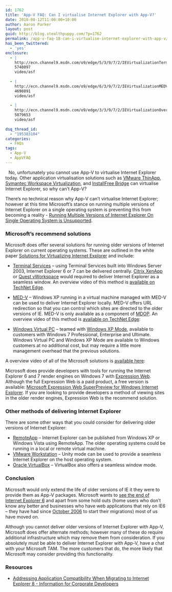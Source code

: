 ```yaml
---
id: 1762
title: 'App-V FAQ: Can I virtualise Internet Explorer with App-V?'
date: 2010-08-12T11:00:00+10:00
author: Aaron Parker
layout: post
guid: http://blog.stealthpuppy.com/?p=1762
permalink: /app-v-faq-18-can-i-virtualise-internet-explorer-with-app-v/
has_been_twittered:
  - 'yes'
enclosure:
  - |
    http://ecn.channel9.msdn.com/o9/edge/5/3/9/7/2/IEVirtualizationTerminalServices_2MB_edge.wmv
    5748097
    video/asf
    
  - |
    http://ecn.channel9.msdn.com/o9/edge/6/3/9/7/2/IEVirtualizationMEDV_2MB_edge.wmv
    4698891
    video/asf
    
  - |
    http://ecn.channel9.msdn.com/o9/edge/3/3/9/7/2/IEVirtualizationOverview_2MB_edge.wmv
    5079653
    video/asf
    
dsq_thread_id:
  - "195383104"
categories:
  - FAQs
tags:
  - App-V
  - AppVFAQ
---
```

<img style="margin: 0px 10px 5px 0px; display: inline;" src="https://stealthpuppy.com/wp-content/uploads/2010/06/AppVFAQLogo.png" alt="" align="left" />

No, unfortunately you cannot use App-V to virtualise Internet Explorer today. Other application virtualisation solutions such as [VMware ThinApp](http://blogs.vmware.com/thinapp/2010/06/internet-explorer-6on-windows-7.html), [Symantec Workspace Virtualization](http://www.symantec.com/connect/articles/running-ie6-ie7-and-ie8-side-side-using-symantec-workspace-virtualization), and [InstallFree Bridge](http://www.installfree.com/solutions/virtual-internet-explorer/) can virtualise Internet Explorer, so why can’t App-V?

There’s no technical reason why App-V can’t virtualise Internet Explorer; however at this time Microsoft’s stance on running multiple versions of Internet Explorer on a single operating system is preventing this from becoming a reality - [Running Multiple Versions of Internet Explorer On Single Operating System is Unsupported](http://support.microsoft.com/kb/2020599).

### Microsoft’s recommend solutions

Microsoft does offer several solutions for running older versions of Internet Explorer on current operating systems. These are outlined in the white paper [Solutions for Virtualizing Internet Explorer](http://www.microsoft.com/downloads/details.aspx?displaylang=en&FamilyID=495934c8-5684-451c-a16e-5ceb50706a42) and include:

  * [Terminal Services](http://www.microsoft.com/windowsserver2003/technologies/terminalservices/default.mspx) – using Terminal Services built into Windows Server 2003, Internet Explorer 6 or 7 can be delivered centrally. [Citrix XenApp](http://www.citrix.com/xenapp) or [Quest vWorkspace](http://www.vworkspace.com/solutions/vas/vas.aspx) would required to deliver Internet Explorer as a seamless window. An overview video of this method is [available on TechNet Edge](http://edge.technet.com/Media/Internet-Explorer-Virtualization-Terminal-Services/).



  * [MED-V](http://www.microsoft.com/windows/enterprise/products/mdop/med-v.aspx) – Windows XP running in a virtual machine managed with MED-V can be used to deliver Internet Explorer locally. MED-V offers URL redirection so that you can control which sites are directed to the older versions of IE. MED-V is only available as a component of [MDOP](http://www.microsoft.com/windows/enterprise/products/mdop/). An overview video of this method is [available on TechNet Edge](http://edge.technet.com/Media/Internet-Explorer-Virtualization-with-MED-V/):



  * [Windows Virtual PC](http://www.microsoft.com/windows/virtual-pc/) – teamed with [Windows XP Mode](http://www.microsoft.com/windows/virtual-pc/download.aspx), available to customers with Windows 7 Professional, Enterprise and Ultimate. Windows Virtual PC and Windows XP Mode are available to Windows customers at no additional cost, but may require a little more management overhead that the previous solutions.

A overview video of all of the Microsoft solutions is [available here](http://edge.technet.com/Media/Internet-Explorer-Virtualization-Overview/):



Microsoft does provide developers with tools for running the Internet Explorer 6 and 7 render engines on Windows 7 with [Expression Web](http://www.microsoft.com/expression/products/Web_Overview.aspx).  Although the full Expression Web is a paid product, a free version is available: [Microsoft Expression Web SuperPreview for Windows Internet Explorer](http://www.microsoft.com/downloads/details.aspx?displaylang=en&FamilyID=8e6ac106-525d-45d0-84db-dccff3fae677). If you are looking to provide developers a method of viewing sites in the older render engines, Expression Web is the recommend solution.

### Other methods of delivering Internet Explorer

There are some other ways that you could consider for delivering older versions of Internet Explorer:

  * [RemoteApp](https://stealthpuppy.com/virtualisation/remoteapp-for-windows-xp-and-windows-vista-the-missing-pieces) – Internet Explorer can be published from Windows XP or Windows Vista using RemoteApp. The older operating systems could be running in a local or remote virtual machine.
  * [VMware Workstation](http://www.vmware.com/products/workstation/) – Unity mode can be used to provide a seamless Internet Explorer on the host operating system.
  * [Oracle VirtualBox](http://www.virtualbox.org) – VirtualBox also offers a seamless window mode.

### Conclusion

Microsoft would only extend the life of older versions of IE it they were to provide them as App-V packages. Microsoft wants to [see the end of Internet Explorer 6](http://edge.technet.com/Media/Thrive-Live-Migrating-from-IE6-to-IE8-Part-1-of-2/) and apart from some hold outs (home users who don’t know any better and businesses who have web applications that rely on IE6 – they have had since [October 2006](http://en.wikipedia.org/wiki/History_of_Internet_Explorer) to start their migrations) most of us have moved on.

Although you cannot deliver older versions of Internet Explorer with App-V, Microsoft does offer alternate methods; however many of these do require additional infrastructure which may remove them from consideration. If you absolutely must be able to deliver Internet Explorer with App-V, have a chat with your Microsoft TAM. The more customers that do, the more likely that Microsoft may consider providing this functionality.

### Resources

  * [Addressing Application Compatibility When Migrating to Internet Explorer 8 - Information for Corporate Developers](http://www.microsoft.com/downloads/details.aspx?displaylang=en&FamilyID=60017d66-4da9-4455-a092-7c7253559a8e&utm_source=feedburner&utm_medium=feed&utm_campaign=Feed:+MicrosoftDownloadCenter+(Microsoft+Download+Center)#tm)